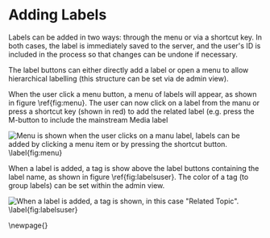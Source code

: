 

# Adding Labels

Labels can be added in two ways: through the menu or via a shortcut key. In both cases, the label is immediately saved to the server, and the user's ID is included in the process so that changes can be undone if necessary.

The label buttons can either directly add a label or open a menu to allow hierarchical labelling (this structure can be set via de admin view).

When the user click a menu button, a menu of labels will appear, as shown in figure \ref{fig:menu}. The user can now click on a label from the manu or press a shortcut key (shown in red) to add the related label (e.g. press the M-button to include the mainstream Media label


![Menu is shown when the user clicks on a manu label, labels can be added by clicking a menu item or by pressing the shortcut button. \label{fig:menu}](resources/images/menushow.png)


When a label is added, a tag is show above the label buttons containing the label name, as shown in figure \ref{fig:labelsuser}. The color of a tag (to group labels) can be set within the admin view.


![When a label is added, a tag is shown, in this case "Related Topic". \label{fig:labelsuser}](resources/images/labelsuser.png)


\newpage{}
